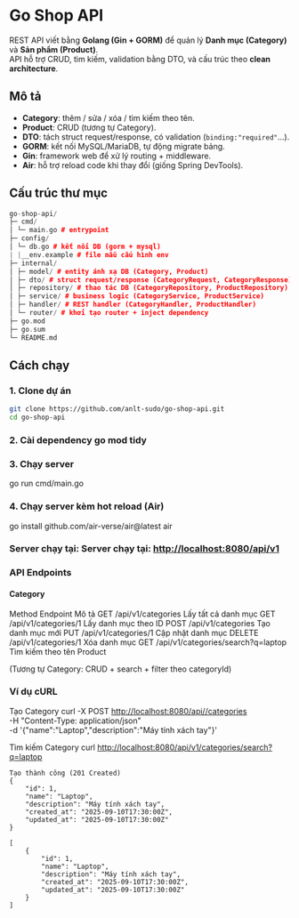# Go Shop API

REST API viết bằng **Golang (Gin + GORM)** để quản lý **Danh mục (Category)** và **Sản phẩm (Product)**.  
API hỗ trợ CRUD, tìm kiếm, validation bằng DTO, và cấu trúc theo **clean architecture**.

## Mô tả

- **Category**: thêm / sửa / xóa / tìm kiếm theo tên.
- **Product**: CRUD (tương tự Category).
- **DTO**: tách struct request/response, có validation (`binding:"required"`...).
- **GORM**: kết nối MySQL/MariaDB, tự động migrate bảng.
- **Gin**: framework web để xử lý routing + middleware.
- **Air**: hỗ trợ reload code khi thay đổi (giống Spring DevTools).

## Cấu trúc thư mục

```cc
go-shop-api/
├─ cmd/
│ └─ main.go # entrypoint
├─ config/
│ └─ db.go # kết nối DB (gorm + mysql)
| |__env.example # file mẫu cấu hình env
├─ internal/
│ ├─ model/ # entity ánh xạ DB (Category, Product)
│ ├─ dto/ # struct request/response (CategoryRequest, CategoryResponse)
│ ├─ repository/ # thao tác DB (CategoryRepository, ProductRepository)
│ ├─ service/ # business logic (CategoryService, ProductService)
│ ├─ handler/ # REST handler (CategoryHandler, ProductHandler)
│ └─ router/ # khởi tạo router + inject dependency
├─ go.mod
├─ go.sum
└─ README.md
```

## Cách chạy

### 1. Clone dự án

```bash
git clone https://github.com/anlt-sudo/go-shop-api.git
cd go-shop-api

```

### 2. Cài dependency go mod tidy

### 3. Chạy server

go run cmd/main.go

### 4. Chạy server kèm hot reload (Air)

go install github.com/air-verse/air@latest
air

### Server chạy tại: Server chạy tại: [http://localhost:8080/api/v1](http://localhost:8080/api/v1)

### API Endpoints

#### Category

Method Endpoint Mô tả
GET /api/v1/categories Lấy tất cả danh mục
GET /api/v1/categories/1 Lấy danh mục theo ID
POST /api/v1/categories Tạo danh mục mới
PUT /api/v1/categories/1 Cập nhật danh mục
DELETE /api/v1/categories/1 Xóa danh mục
GET /api/v1/categories/search?q=laptop Tìm kiếm theo tên
Product

(Tương tự Category: CRUD + search + filter theo categoryId)

### Ví dụ cURL

Tạo Category
curl -X POST [http://localhost:8080/api//categories](http://localhost:8080/api/v1/categories) \
 -H "Content-Type: application/json" \
 -d '{"name":"Laptop","description":"Máy tính xách tay"}'

Tìm kiếm Category
curl [http://localhost:8080/api/v1/categories/search?q=laptop](http://localhost:8080/api/v1/categories/search?q=laptop)

```Kết quả
Tạo thành công (201 Created)
{
    "id": 1,
    "name": "Laptop",
    "description": "Máy tính xách tay",
    "created_at": "2025-09-10T17:30:00Z",
    "updated_at": "2025-09-10T17:30:00Z"
}
```

```Tìm kiếm
[
    {
        "id": 1,
        "name": "Laptop",
        "description": "Máy tính xách tay",
        "created_at": "2025-09-10T17:30:00Z",
        "updated_at": "2025-09-10T17:30:00Z"
    }
]
```

